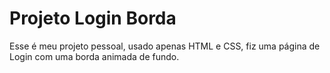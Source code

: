 # Projeto Login Borda
Esse é meu projeto pessoal, usado apenas HTML e CSS, fiz uma página de Login com uma borda animada de fundo.

